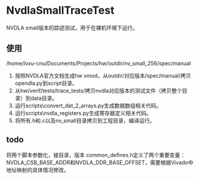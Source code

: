 # NvdlaSmallTraceTest
NVDLA small版本的踪迹测试，用于在裸机环境下运行。

## 使用
/home/lvxu-cnu/Documents/Projects/hw/outdir/nv_small_256/spec/manual
1. 按照NVDLA官方文档生成hw vmod，从outdir/对应版本/spec/manual/拷贝opendla.py到script目录。
2. 从hw/verif/tests/trace_tests/拷贝nvdla对应版本的测试文件（拷贝整个目录）到data目录。
3. 运行scripts\convert_dat_2_arrays.py生成数据数组相关代码。
4. 运行scripts\nvdla_registers.py生成寄存器定义相关代码。
5. 将所有.h和.c以及nv_small目录拷贝到工程目录，编译运行。

## todo
将两个脚本参数化，接目录，版本
common_defines.h定义了两个重要变量：NVDLA_CSB_BASE_ADDR和NVDLA_DDR_BASE_OFFSET，需要根据Vivado中地址映射的具体情况修改。